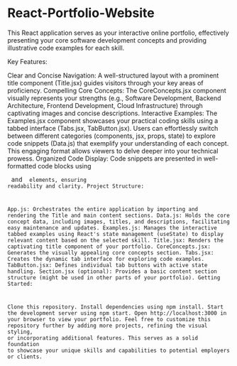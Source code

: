 # React-Portfolio-Website
This React application serves as your interactive online portfolio, effectively presenting your core software development concepts and providing illustrative code examples for each skill.

Key Features:

Clear and Concise Navigation: A well-structured layout with a prominent title component (Title.jsx) guides visitors through your key areas of proficiency.
Compelling Core Concepts: The CoreConcepts.jsx component visually represents your strengths (e.g., Software Development, Backend Architecture, Frontend Development, Cloud Infrastructure) through captivating images and concise descriptions.
Interactive Examples: The Examples.jsx component showcases your practical coding skills using a tabbed interface (Tabs.jsx, TabButton.jsx). Users can effortlessly switch between different categories (components, jsx, props, state) to explore code snippets (Data.js) that exemplify your understanding of each concept. This engaging format allows viewers to delve deeper into your technical prowess.
Organized Code Display: Code snippets are presented in well-formatted code blocks using <pre> and <code> elements, ensuring readability and clarity.
Project Structure:

App.js: Orchestrates the entire application by importing and rendering the Title and main content sections.
Data.js: Holds the core concept data, including images, titles, and descriptions, facilitating easy maintenance and updates.
Examples.js: Manages the interactive tabbed examples using React's state management (useState) to display relevant content based on the selected skill.
Title.jsx: Renders the captivating title component of your portfolio.
CoreConcepts.jsx: Generates the visually appealing core concepts section.
Tabs.jsx: Creates the dynamic tab interface for exploring code examples.
TabButton.jsx: Defines individual tab buttons with active state handling.
Section.jsx (optional): Provides a basic content section structure (might be used in other parts of your portfolio).
Getting Started:

Clone this repository.
Install dependencies using npm install.
Start the development server using npm start.
Open http://localhost:3000 in your browser to view your portfolio.
Feel free to customize this repository further by adding more projects, refining the visual styling, or incorporating additional features. This serves as a solid foundation to showcase your unique skills and capabilities to potential employers or clients.
